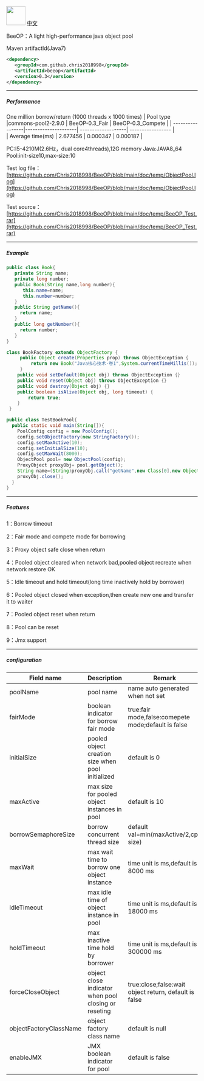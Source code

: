 <img height="50px" width="50px" src="https://github.com/Chris2018998/BeeCP/blob/master/doc/individual/bee.png"></img> <a href="https://github.com/Chris2018998/BeeOP/blob/main/README_ZH.md">中文</a>

BeeOP：A light high-performance java object pool

Maven artifactId(Java7)
```xml
<dependency>
   <groupId>com.github.chris2018998</groupId>
   <artifactId>beeop</artifactId>
   <version>0.3</version>
</dependency>
```
---

##### Performance 
One million borrow/return (1000 threads x 1000 times)
|    Pool type     |commons-pool2-2.9.0  |  BeeOP-0.3_Fair    | BeeOP-0.3_Compete |
| -----------------|---------------------| -------------------| ----------------- |  
| Average time(ms) | 2.677456            | 0.000347           |  0.000187         |

PC:I5-4210M(2.6Hz，dual core4threads),12G memory Java:JAVA8_64 Pool:init-size10,max-size:10

Test log file：[https://github.com/Chris2018998/BeeOP/blob/main/doc/temp/ObjectPool.log](https://github.com/Chris2018998/BeeOP/blob/main/doc/temp/ObjectPool.log)

Test source：[https://github.com/Chris2018998/BeeOP/blob/main/doc/temp/BeeOP_Test.rar](https://github.com/Chris2018998/BeeOP/blob/main/doc/temp/BeeOP_Test.rar)

---

##### Example

```java
public class Book{
   private String name;
   private long number;
   public Book(String name,long number){
      this.name=name;
      this.number=number;
   }
   public String getName(){
     return name;
   }
   public long getNumber(){
     return number;
   }
}
```
 
```java
class BookFactory extends ObjectFactory {
     public Object create(Properties prop) throws ObjectException {
         return new Book("Java核心技术·卷1",System.currentTimeMillis());
     }
    public void setDefault(Object obj) throws ObjectException {}
    public void reset(Object obj) throws ObjectException {}
    public void destroy(Object obj) {}
    public boolean isAlive(Object obj, long timeout) {
        return true;
    }
 }
 ```
 
 ```java
 public class TestBookPool{
   public static void main(String[]){
     PoolConfig config = new PoolConfig();
     config.setObjectFactory(new StringFactory());
     config.setMaxActive(10);
     config.setInitialSize(10);
     config.setMaxWait(8000);
     ObjectPool pool= new ObjectPool(config);
     ProxyObject proxyObj= pool.getObject();
     String name=(String)proxyObj.call("getName",new Class[0],new Object[0]);
     proxyObj.close();
   }
 }
 
```
---
##### Features

1：Borrow timeout

2：Fair mode and compete mode for borrowing 

3：Proxy object safe close when return

4：Pooled object cleared when network bad,pooled object recreate when network restore OK

5：Idle timeout and hold timeout(long time inactively hold by borrower)

6：Pooled object closed when exception,then create new one and transfer it to waiter

7：Pooled object reset when return

8：Pool can be reset

9：Jmx support

 
---
##### configuration
|     Field name         |       Description                               |   Remark                                                    |
| ---------------------  | ------------------------------------------------| -----------------------------------------------------------|
|poolName               |pool name                                         | name auto generated when not set                          |
|fairMode               |boolean indicator for borrow fair mode           |true:fair mode,false:comepete mode;default is false         |
|initialSize            |pooled object creation size when pool initialized|default is 0                                                |
|maxActive              |max size for pooled object instances in pool     |default is 10                                               | 
|borrowSemaphoreSize    |borrow concurrent thread size                    |default val=min(maxActive/2,cpu size)                       |                       
|maxWait                |max wait time to borrow one object instance      |time unit is ms,default is 8000 ms                          |                       
|idleTimeout            |max idle time of object instance in pool         |time unit is ms,default is 18000 ms                         |  
|holdTimeout            |max inactive time hold by borrower               |time unit is ms,default is 300000 ms                        |  
|forceCloseObject       |object close indicator when pool closing or reseting|true:close;false:wait object return, default is false    |            |waitTimeToClearPool     |park time to clear when checked object is in using state|effected  when forceCloseObject==true               |                              |idleCheckTimeInterval   |scan thread time interval to check idle object |time unit is ms,default is 300000 ms                         |
|objectFactoryClassName  |object factory class name                      |default is null                                              |
|enableJMX               |JMX boolean indicator for pool                 |default is false                                             |

